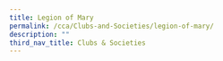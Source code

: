 ```yaml
---
title: Legion of Mary
permalink: /cca/Clubs-and-Societies/legion-of-mary/
description: ""
third_nav_title: Clubs & Societies
---
```

